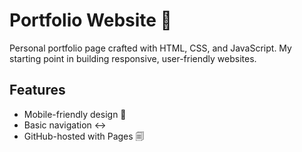 # Portfolio Website 🌳
Personal portfolio page crafted with HTML, CSS, and JavaScript. My starting point in building responsive, user-friendly websites.
## Features
- Mobile-friendly design 📱
- Basic navigation ↔️
- GitHub-hosted with Pages 🗐

